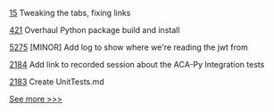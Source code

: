 
[15](https://github.com/hyperledger/aries-acapy-docs/pull/15) Tweaking the tabs, fixing links

[421](https://github.com/hyperledger-labs/private-data-objects/pull/421) Overhaul Python package build and install

[5275](https://github.com/hyperledger/besu/pull/5275) [MINOR] Add log to show where we're reading the jwt from

[2184](https://github.com/hyperledger/aries-cloudagent-python/pull/2184) Add link to recorded session about the ACA-Py Integration tests

[2183](https://github.com/hyperledger/aries-cloudagent-python/pull/2183) Create UnitTests.md


[See more >>>](https://start-here.hyperledger.org/pull-requests)
